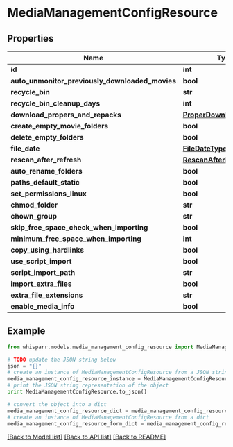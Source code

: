 # MediaManagementConfigResource


## Properties

Name | Type | Description | Notes
------------ | ------------- | ------------- | -------------
**id** | **int** |  | [optional] 
**auto_unmonitor_previously_downloaded_movies** | **bool** |  | [optional] 
**recycle_bin** | **str** |  | [optional] 
**recycle_bin_cleanup_days** | **int** |  | [optional] 
**download_propers_and_repacks** | [**ProperDownloadTypes**](ProperDownloadTypes.md) |  | [optional] 
**create_empty_movie_folders** | **bool** |  | [optional] 
**delete_empty_folders** | **bool** |  | [optional] 
**file_date** | [**FileDateType**](FileDateType.md) |  | [optional] 
**rescan_after_refresh** | [**RescanAfterRefreshType**](RescanAfterRefreshType.md) |  | [optional] 
**auto_rename_folders** | **bool** |  | [optional] 
**paths_default_static** | **bool** |  | [optional] 
**set_permissions_linux** | **bool** |  | [optional] 
**chmod_folder** | **str** |  | [optional] 
**chown_group** | **str** |  | [optional] 
**skip_free_space_check_when_importing** | **bool** |  | [optional] 
**minimum_free_space_when_importing** | **int** |  | [optional] 
**copy_using_hardlinks** | **bool** |  | [optional] 
**use_script_import** | **bool** |  | [optional] 
**script_import_path** | **str** |  | [optional] 
**import_extra_files** | **bool** |  | [optional] 
**extra_file_extensions** | **str** |  | [optional] 
**enable_media_info** | **bool** |  | [optional] 

## Example

```python
from whisparr.models.media_management_config_resource import MediaManagementConfigResource

# TODO update the JSON string below
json = "{}"
# create an instance of MediaManagementConfigResource from a JSON string
media_management_config_resource_instance = MediaManagementConfigResource.from_json(json)
# print the JSON string representation of the object
print MediaManagementConfigResource.to_json()

# convert the object into a dict
media_management_config_resource_dict = media_management_config_resource_instance.to_dict()
# create an instance of MediaManagementConfigResource from a dict
media_management_config_resource_form_dict = media_management_config_resource.from_dict(media_management_config_resource_dict)
```
[[Back to Model list]](../README.md#documentation-for-models) [[Back to API list]](../README.md#documentation-for-api-endpoints) [[Back to README]](../README.md)


